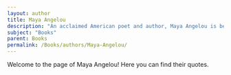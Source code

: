 ```yaml
---
layout: author
title: Maya Angelou
description: "An acclaimed American poet and author, Maya Angelou is best known for her series of autobiographies, including 'I Know Why the Caged Bird Sings', which explores themes of identity, race, and personal resilience."
subject: "Books"
parent: Books
permalink: /Books/authors/Maya-Angelou/
---
```


Welcome to the page of Maya Angelou! Here you can find their quotes.
